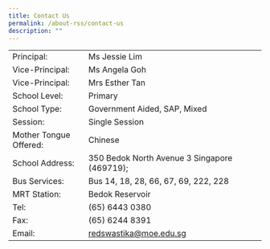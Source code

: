 ```yaml
---
title: Contact Us
permalink: /about-rss/contact-us
description: ""
---
```

<table border="0" style="width: 100%;" class="iveo_table ives_tab_simple3 ive_eobj_center">
<tbody>
<tr>
<td width="30%" style="text-align: left;">
Principal:
</td>
<td style="text-align: left;">
Ms Jessie Lim<br>
</td>
</tr>
<tr>
<td style="text-align: left;">Vice-Principal:
</td>
<td style="text-align: left;">Ms Angela Goh
</td>
</tr>
<tr>
<td style="text-align: left;">Vice-Principal:
</td>
<td style="text-align: left;">Mrs Esther Tan<br>
</td>
</tr>
<tr>
<td style="text-align: left;">School Level:
</td>
<td style="text-align: left;">Primary
</td>
</tr>
<tr>
<td style="text-align: left;">School Type:
</td>
<td style="text-align: left;">Government Aided, SAP, Mixed
</td>
</tr>
<tr>
<td style="text-align: left;">Session:
</td>
<td style="text-align: left;">Single Session<br>
</td>
</tr>
<tr>
<td style="text-align: left;">Mother Tongue Offered:
</td>
<td style="text-align: left;">Chinese
</td>
</tr>
<tr>
<td style="text-align: left;">School Address:
</td>
<td style="text-align: left;">350 Bedok North Avenue 3 Singapore (469719);
</td>
</tr>
<tr>
<td style="text-align: left;">Bus Services:
</td>
<td style="text-align: left;">Bus 14, 18, 28, 66, 67, 69, 222, 228
</td>
</tr>
<tr>
<td style="text-align: left;">MRT Station:
</td>
<td style="text-align: left;">Bedok Reservoir</td>
</tr>
<tr>
<td style="text-align: left;">Tel:
</td>
<td style="text-align: left;">(65) 6443 0380
</td>
</tr>
<tr>
<td style="text-align: left;">Fax:
</td>
<td style="text-align: left;">(65) 6244 8391
</td>
</tr>
<tr>
<td style="text-align: left;">Email:
</td>
<td style="text-align: left;"><a href="mailto:redswastika@moe.edu.sg" target="">redswastika@moe.edu.sg</a>
</td>
</tr>
</tbody>
</table></div>
